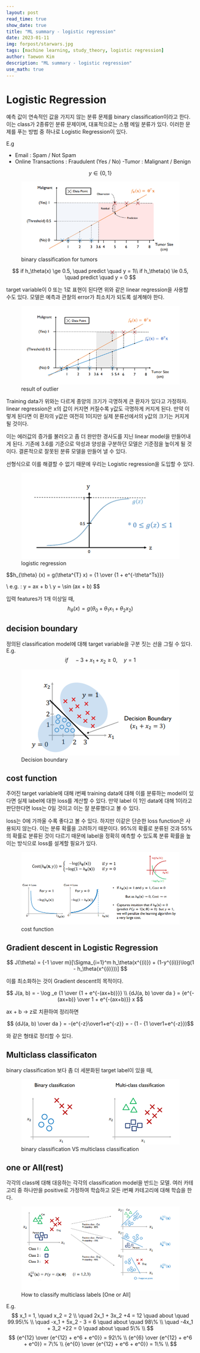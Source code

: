 ```yaml
---
layout: post
read_time: true
show_date: true
title: "ML summary - logistic regression"
date: 2023-01-11
img: forpost/starwars.jpg
tags: [machine learning, study_theory, logistic regression]
author: Taewon Kim
description: "ML summary - logistic regression"
use_math: true
---
```



Logistic Regression
===

예측 값이 연속적인 값을 가지지 않는 분류 문제를 binary classification이라고 한다. 이는 class가 2종류인 분류 문제이며, 대표적으로는 스팸 메일 분류가 있다. 이러한 문제를 푸는 방법 중 하나로 Logistic Regression이 있다.

E.g
- Email : Spam / Not Spam
- Online Transactions : Fraudulent (Yes / No)
-Tumor : Malignant / Benign

$$ y \in \{ 0, 1 \}$$

<figure>
    <img src="/assets/img/in_post/logistic/lo1.png" title="binary classification">    
    <figcaption>binary classification for tumors</figcaption>
</figure>

$$ if h_\theta(x) \ge 0.5, \quad predict  \quad y = 1\\ if h_\theta(x) \le 0.5, \quad predict  \quad y = 0  $$

target variable이 0 또는 1로 표현이 된다면 위와 같은 linear regression을 사용할 수도 있다. 모델은 예측과 관찰의 error가 최소치가 되도록 설계해야 한다.

<figure>
    <img src="/assets/img/in_post/logistic/lo2.png" title="outlier classification">    
    <figcaption>result of outlier</figcaption>
</figure>

Training data가 위와는 다르게 종양의 크기가 극명하게 큰 환자가 있다고 가정하자. linear regression은 x의 값이 커지면 커질수록 y값도 극명하게 커지게 된다. 만약 이렇게 된다면 이 환자의 y값은 여전히 1이지만 실제 분류선에서의 y값의 크기는 커지게 될 것이다.

이는 에러값의 증가를 불러오고 좀 더 완만한 경사도를 지닌 linear model을 만들어내게 된다. 기존에 3.6를 기준으로 악성과 양성을 구분하던 모델은 기준점을 높이게 될 것이다. 결론적으로 잘못된 분류 모델을 만들어 낼 수 있다.

선형식으로 이를 해결할 수 없기 때문에 우리는 Logistic regression을 도입할 수 있다.
<figure>
    <img src="/assets/img/in_post/logistic/lo3.png" title="logistic classification">    
    <figcaption>logistic regression</figcaption>
</figure>

$$h_{\theta} (x) = g(\theta^{T} x) = {1 \over {1 + e^{-\theta^Ts}}} 

\\ e.g. :  y = ax + b 
\\ y = \sin (ax + b) $$

입력 features가 1개 이상일 때, 
$$h_{\theta} (x) = g(\theta_0 +\theta _1 x _1 +\theta _2 x _2 )$$

## decision boundary

정의된 classification model에 대해 target variable을 구분 짓는 선을 그릴 수 있다.
E.g.
$$if \quad -3+x_1 + x_2 \ge 0, \quad y = 1$$
<figure>
    <img src="/assets/img/in_post/logistic/lo4.png" title="logistic classification">    
    <figcaption>Decision boundary</figcaption>
</figure>

## cost function

주어진 target variable에 대해 i번째 training data에 대해 이를 분류하는 model이 있다면 실제 label에 대한 loss를 계산할 수 있다. 만약 label 이 1인 data에 대해 1이라고 판단한다면 loss는 0일 것이고 이는 잘 분류했다고 볼 수 있다.

loss는 0에 가까울 수록 좋다고 볼 수 있다. 하지만 이같은 단순한 loss function은 사용되지 않는다. 이는 분류 확률을 고려하기 때문이다. 95%의 확률로 분류된 것과 55%의 확률로 분류된 것이 다르기 때문에 label을 정확히 예측할 수 있도록 분류 확률을 높이는 방식으로 loss를 설계할 필요가 있다.

<figure>
    <img src="/assets/img/in_post/logistic/lo5.png" title="logistic classification">    
    <figcaption>cost function</figcaption>
</figure>

## Gradient descent in Logistic Regression

$$ J(\theta) = {-1 \over m}[\Sigma_{i=1}^m h_\theta(x^{(i)}) + (1-y^{(i)})\log(1 -  h_\theta(x^{(i)}))] $$

이를 최소화하는 것이 Gradient descent의 목적이다.

$$ J(a, b) = - \log _e {1 \over {1 + e^{-(ax+b)}}}
\\ {dJ(a, b) \over da } = {e^{-(ax+b)} \over 1 + e^{-(ax+b)}} x
$$

ax + b -> z로 치환하여 정리하면

$$ {dJ(a, b) \over da } = -{e^{-z}\over1+e^{-z}} = - (1 - {1 \over1+e^{-z}})$$

와 같은 형태로 정리할 수 있다.

## Multiclass classificaton

binary classification 보다 좀 더 세분화된 target label이 있을 때,
<figure>
    <img src="/assets/img/in_post/logistic/lo6.png" title="logistic classification">    
    <figcaption>binary classification VS multiclass classification</figcaption>
</figure>

one or All(rest)
 --
각각의 class에 대해 대응하는 각각의 classification model을 반드는 모델. 여러 카테고리 중 하나만을 positive로 가정하여 학습하고 모든 i번째 카테고리에 대해 학습을 한다.

<figure>
    <img src="/assets/img/in_post/logistic/lo7.png" title="logistic classification">    
    <figcaption>How to classify multiclass labels [One or All]</figcaption>
</figure>

 E.g. 
 $$ x_1 = 1, \quad x_2 = 2 \\
 \quad  2x_1 + 3x_2 +4 = 12 \quad about \quad 99.95\% \\
 \quad  -x_1 + 5x_2 - 3 = 6 \quad about \quad 98\% \\
 \quad  -4x_1 + 3_2 +22 = 0 \quad about \quad 5\% \\
 $$
 $$
 {e^{12} \over {e^{12} + e^6 + e^0}} = 92\% \\
 {e^{6} \over {e^{12} + e^6 + e^0}} = 7\% \\
 {e^{0} \over {e^{12} + e^6 + e^0}} = 1\% \\
 $$